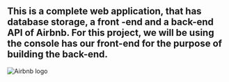 This is a complete web application, that has database storage, a front -end and a back-end API of Airbnb.
For this project, we will be using the console has our front-end for the purpose of building the back-end.
---
![Airbnb logo](https://www.pngfind.com/mpng/miiwh_airbnb-logo-9-22-de-outubro-de-airbnb/)
